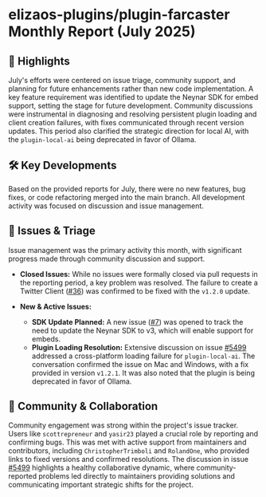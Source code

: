 # elizaos-plugins/plugin-farcaster Monthly Report (July 2025)

## 🚀 Highlights
July's efforts were centered on issue triage, community support, and planning for future enhancements rather than new code implementation. A key feature requirement was identified to update the Neynar SDK for embed support, setting the stage for future development. Community discussions were instrumental in diagnosing and resolving persistent plugin loading and client creation failures, with fixes communicated through recent version updates. This period also clarified the strategic direction for local AI, with the `plugin-local-ai` being deprecated in favor of Ollama.

## 🛠️ Key Developments
Based on the provided reports for July, there were no new features, bug fixes, or code refactoring merged into the main branch. All development activity was focused on discussion and issue management.

## 🐛 Issues & Triage
Issue management was the primary activity this month, with significant progress made through community discussion and support.

- **Closed Issues:** While no issues were formally closed via pull requests in the reporting period, a key problem was resolved. The failure to create a Twitter Client ([#36](https://github.com/elizaos-plugins/plugin-farcaster/issues/36)) was confirmed to be fixed with the `v1.2.0` update.

- **New & Active Issues:**
    - **SDK Update Planned:** A new issue ([#7](https://github.com/elizaos-plugins/plugin-farcaster/issues/7)) was opened to track the need to update the Neynar SDK to v3, which will enable support for embeds.
    - **Plugin Loading Resolution:** Extensive discussion on issue [#5499](https://github.com/elizaos-plugins/plugin-farcaster/issues/5499) addressed a cross-platform loading failure for `plugin-local-ai`. The conversation confirmed the issue on Mac and Windows, with a fix provided in version `v1.2.1`. It was also noted that the plugin is being deprecated in favor of Ollama.

## 💬 Community & Collaboration
Community engagement was strong within the project's issue tracker. Users like `scottrepreneur` and `yasir23` played a crucial role by reporting and confirming bugs. This was met with active support from maintainers and contributors, including `ChristopherTrimboli` and `RolandOne`, who provided links to fixed versions and confirmed resolutions. The discussion in issue [#5499](https://github.com/elizaos-plugins/plugin-farcaster/issues/5499) highlights a healthy collaborative dynamic, where community-reported problems led directly to maintainers providing solutions and communicating important strategic shifts for the project.